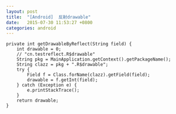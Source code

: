 ```yaml
---
layout: post
title:  "[Android]	反射drawable"
date:   2015-07-30 11:53:27 +0800
categories: android
---
```




	private int getDrawableByReflect(String field) {
		int drawable = 0;
		// "cn.testreflect.R$drawable"
		String pkg = MainApplication.getContext().getPackageName();
		String clazz = pkg + ".R$drawable";
		try {
			Field f = Class.forName(clazz).getField(field);
			drawable = f.getInt(field);
		} catch (Exception e) {
			e.printStackTrace();
		}
		return drawable;
	}






